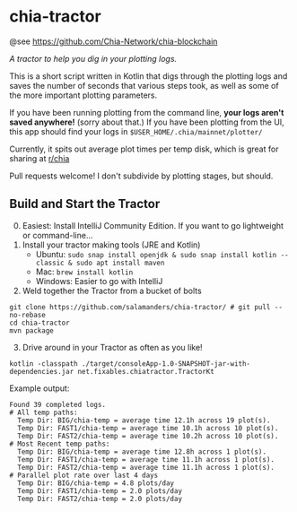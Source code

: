# chia-tractor

@see https://github.com/Chia-Network/chia-blockchain

_A tractor to help you dig in your plotting logs._

This is a short script written in Kotlin that digs through the plotting logs and saves the number of seconds that
various steps took, as well as some of the more important plotting parameters.

If you have been running plotting from the command line, 
**your logs aren't saved anywhere!** (sorry about that.)
If you have been plotting from the UI, this app should find your logs in 
`$USER_HOME/.chia/mainnet/plotter/`

Currently, it spits out average plot times per temp disk, which is great for sharing
at [r/chia](https://reddit.com/r/chia)

Pull requests welcome!  I don't subdivide by plotting stages, but should.

## Build and Start the Tractor

0. Easiest: Install IntelliJ Community Edition.  If you want to go lightweight or command-line...
1. Install your tractor making tools (JRE and Kotlin)
    * Ubuntu: `sudo snap install openjdk & sudo snap install kotlin --classic & sudo apt install maven`
    * Mac: `brew install kotlin`
    * Windows: Easier to go with IntelliJ
2. Weld together the Tractor from a bucket of bolts
```
git clone https://github.com/salamanders/chia-tractor/ # git pull --no-rebase
cd chia-tractor
mvn package
```

3. Drive around in your Tractor as often as you like!
```
kotlin -classpath ./target/consoleApp-1.0-SNAPSHOT-jar-with-dependencies.jar net.fixables.chiatractor.TractorKt
```

Example output:

```
Found 39 completed logs.
# All temp paths:
  Temp Dir: BIG/chia-temp = average time 12.1h across 19 plot(s).
  Temp Dir: FAST1/chia-temp = average time 10.1h across 10 plot(s).
  Temp Dir: FAST2/chia-temp = average time 10.2h across 10 plot(s).
# Most Recent temp paths:
  Temp Dir: BIG/chia-temp = average time 12.8h across 1 plot(s).
  Temp Dir: FAST1/chia-temp = average time 11.1h across 1 plot(s).
  Temp Dir: FAST2/chia-temp = average time 11.1h across 1 plot(s).
# Parallel plot rate over last 4 days
  Temp Dir: BIG/chia-temp = 4.8 plots/day
  Temp Dir: FAST1/chia-temp = 2.0 plots/day
  Temp Dir: FAST2/chia-temp = 2.0 plots/day
```
